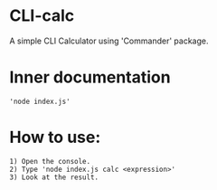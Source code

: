 # CLI-calc

A simple CLI Calculator using 'Commander' package.

# Inner documentation

    'node index.js'

# How to use:

    1) Open the console.
    2) Type 'node index.js calc <expression>'
    3) Look at the result.
